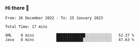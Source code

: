 ### Hi there 👋

<!--START_SECTION:waka-->

```text
From: 26 December 2022 - To: 25 January 2023

Total Time: 17 mins

XML    9 mins          █████████████░░░░░░░░░░░░   52.37 %
Java   8 mins          ████████████░░░░░░░░░░░░░   47.63 %
```

<!--END_SECTION:waka-->

<!--
**jaimesalcedo1/jaimesalcedo1** is a ✨ _special_ ✨ repository because its `README.md` (this file) appears on your GitHub profile.

Here are some ideas to get you started:

- 🔭 I’m currently working on ...
- 🌱 I’m currently learning ...
- 👯 I’m looking to collaborate on ...
- 🤔 I’m looking for help with ...
- 💬 Ask me about ...
- 📫 How to reach me: ...
- 😄 Pronouns: ...
- ⚡ Fun fact: ...
-->
